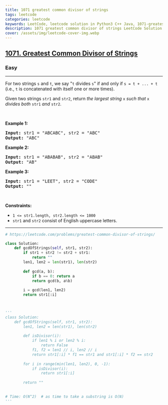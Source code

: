 ```yaml
---
title: 1071 greatest common divisor of strings
tags: leetcode
categories: leetcode
keywords: LeetCode, leetcode solution in Python3 C++ Java, 1071-greatest-common-divisor-of-strings solution
description: 1071 greatest common divisor of strings LeetCode Solution Explained
cover: /assets/img/leetcode-cover-img.webp
---
```





<h2><a href="https://leetcode.com/problems/greatest-common-divisor-of-strings/">1071. Greatest Common Divisor of Strings</a></h2><h3>Easy</h3><hr><div><p>For two strings <code>s</code> and <code>t</code>, we say "<code>t</code> divides <code>s</code>" if and only if <code>s = t + ... + t</code> (i.e., <code>t</code> is concatenated with itself one or more times).</p>

<p>Given two strings <code>str1</code> and <code>str2</code>, return <em>the largest string </em><code>x</code><em> such that </em><code>x</code><em> divides both </em><code>str1</code><em> and </em><code>str2</code>.</p>

<p>&nbsp;</p>
<p><strong class="example">Example 1:</strong></p>

<pre><strong>Input:</strong> str1 = "ABCABC", str2 = "ABC"
<strong>Output:</strong> "ABC"
</pre>

<p><strong class="example">Example 2:</strong></p>

<pre><strong>Input:</strong> str1 = "ABABAB", str2 = "ABAB"
<strong>Output:</strong> "AB"
</pre>

<p><strong class="example">Example 3:</strong></p>

<pre><strong>Input:</strong> str1 = "LEET", str2 = "CODE"
<strong>Output:</strong> ""
</pre>

<p>&nbsp;</p>
<p><strong>Constraints:</strong></p>

<ul>
	<li><code>1 &lt;= str1.length, str2.length &lt;= 1000</code></li>
	<li><code>str1</code> and <code>str2</code> consist of English uppercase letters.</li>
</ul>
</div>

---




```python
# https://leetcode.com/problems/greatest-common-divisor-of-strings/

class Solution:
    def gcdOfStrings(self, str1, str2):
        if str1 + str2 != str2 + str1: 
            return ""
        len1, len2 = len(str1), len(str2)
        
        def gcd(a, b):
            if b == 0: return a
            return gcd(b, a%b)
        
        i = gcd(len1, len2)
        return str1[:i]



'''
class Solution:
    def gcdOfStrings(self, str1, str2):
        len1, len2 = len(str1), len(str2)
        
        def isDivisor(i):
            if len1 % i or len2 % i:
                return False
            f1, f2 = len1 // i, len2 // i
            return str1[:i] * f1 == str1 and str1[:i] * f2 == str2
        
        for i in range(min(len1, len2), 0, -1):
            if isDivisor(i):
                return str1[:i]
        
        return ""
    
    
# Time: O(N^2)  # as time to take a substring is O(N)
'''
```
